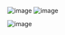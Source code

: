 ![image](https://github.com/ViditaShetty/Atmos-Clone-frontend/assets/96463276/4d8ededf-1386-475f-8d6f-3c0351dcb225)
![image](https://github.com/ViditaShetty/Atmos-Clone-frontend/assets/96463276/5238f2d6-3af8-4d5b-9a88-d5ccbd7d7b0b)

![image](https://github.com/ViditaShetty/Atmos-Clone-frontend/assets/96463276/c0d641f3-6a53-4a1f-a06c-e84f887d6213)

